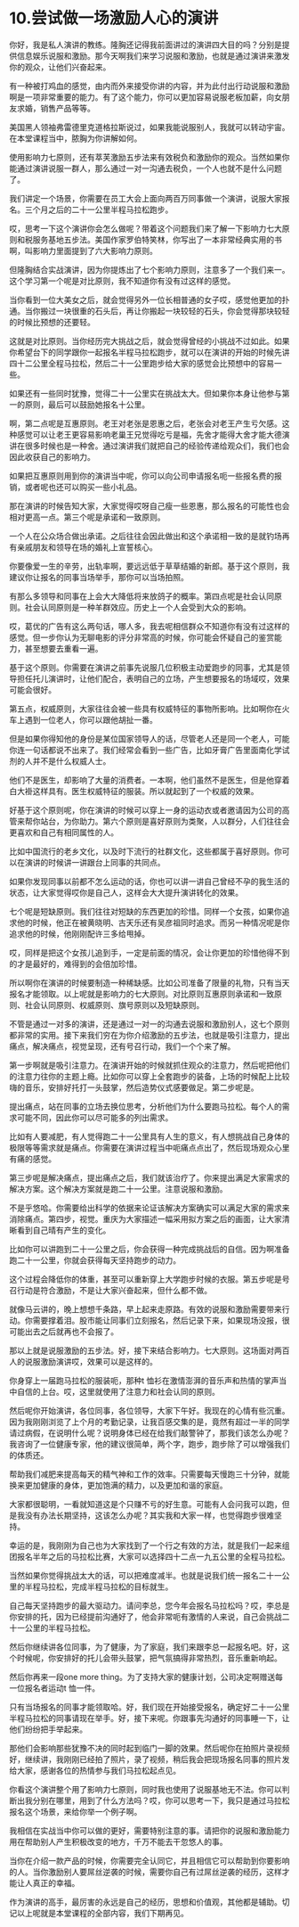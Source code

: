 # 10.尝试做一场激励人心的演讲

你好，我是私人演讲的教练。隆胸还记得我前面讲过的演讲四大目的吗？分别是提供信息娱乐说服和激励。那今天啊我们来学习说服和激励，也就是通过演讲来激发你的观众，让他们兴奋起来。

有一种被打鸡血的感觉，由内而外来接受你讲的内容，并为此付出行动说服和激励啊是一项非常重要的能力。有了这个能力，你可以更加容易说服老板加薪，向女朋友求婚，销售产品等等。

美国黑人领袖弗雷德里克道格拉斯说过，如果我能说服别人，我就可以转动宇宙。在本堂课程当中，脓胸为你讲解如何。

使用影响力七原则，还有萃芙激励五步法来有效税负和激励你的观众。当然如果你能通过演讲说服一群人，那么通过一对一沟通去税负，一个人也就不是什么问题了。

我们讲定一个场景，你需要在员工大会上面向两百万同事做一个演讲，说服大家报名。三个月之后的二十一公里半程马拉松跑步。

哎，思考一下这个演讲你会怎么做呢？带着这个问题我们来了解一下影响力七大原则和税服务基地五步法。美国作家罗伯特笑林，你写出了一本非常经典实用的书啊，叫影响力里面提到了六大影响力原则。

但隆胸结合实战演讲，因为你提炼出了七个影响力原则，注意多了一个我们来一。这个学习第一个呢是对比原则，我不知道你有没有过这样的感觉。

当你看到一位大美女之后，就会觉得另外一位长相普通的女子哎，感觉他更加的扑通。当你搬过一块很重的石头后，再让你搬起一块较轻的石头，你会觉得那块较轻的时候比预想的还要轻。

这就是对比原则。当你经历完大挑战之后，就会觉得曾经的小挑战不过如此。如果你希望台下的同学跟你一起报名半程马拉松跑步，就可以在演讲的开始的时候先讲四十二公里全程马拉松，然后二十一公里跑步给大家的感觉会比预想中的容易一些。

如果还有一些同时犹豫，觉得二十一公里实在挑战太大。但如果你本身让他参与第一的原则，最后可以鼓励她报名十公里。

啊，第二点呢是互惠原则。老王对老张是恩惠之后，老张会对老王产生亏欠感。这种感觉可以让老王更容易影响老巢王兄觉得吃亏是福，先舍才能得大舍才能大德演讲在很多时候也是一种舍。通过演讲我们就把自己的经验传递给观众们，我们也会因此收获自己的影响力。

如果把互惠原则用到你的演讲当中呢，你可以向公司申请报名呃一些报名费的报销，或者呢也还可以购买一些小礼品。

那在演讲的时候告知大家，大家觉得哎呀自己瘦一些恩惠，那么报名的可能性也会相对更高一点。第三个呢是承诺和一致原则。

一个人在公众场合做出承诺。之后往往会因此做出和这个承诺相一致的是就钓场再有亲戚朋友和领导在场的婚礼上宣誓核心。

你要像爱一生的辛劳，出轨率啊，要远远低于草草结婚的新郎。基于这个原则，我建议你让报名的同事当场举手，那你可以当场拍照。

有那么多领导和同事在上会大大降低将来放鸽子的概率。第四点呢是社会认同原则。社会认同原则是一种羊群效应。历史上一个人会受到大众的影响。

哎，葛优的广告有这么两句话，哪人多，我去呢相信群众不知道你有没有过这样的感觉。但一步你认为无聊电影的评分非常高的时候，你可能会怀疑自己的鉴赏能力，甚至想要去重看一遍。

基于这个原则。你需要在演讲之前事先说服几位积极主动爱跑步的同事，尤其是领导担任托儿演讲时，让他们配合，表明自己的立场，产生想要报名的场域哎，效果可能会很好。

第五点，权威原则，大家往往会被一些具有权威特征的事物所影响。比如啊你在火车上遇到一位老人，你可以跟他胡扯一番。

但是如果你得知他的身份是某位国家领导人的话，尽管老人还是同一个老人，可能你连一句话都说不出来了。我们经常会看到一些广告，比如牙膏广告里面南化学试剂的人并不是什么权威人士。

他们不是医生，却影响了大量的消费者。一本啊，他们虽然不是医生，但是他穿着白大褂这样具有。医生权威特征的服装。所以就起到了一个权威的效果。

好基于这个原则呢，你在演讲的时候可以穿上一身的运动衣或者邀请因为公司的高管来帮你站台，为你助力。第六个原则是喜好原则为类聚，人以群分，人们往往会更喜欢和自己有相同属性的人。

比如中国流行的老乡文化，以及时下流行的社群文化，这些都属于喜好原则。你可以在演讲的时候讲一讲跟台上同事的共同点。

如果你发现同事以前都不怎么运动的话，你也可以讲一讲自己曾经不孕的我生活的状态，让大家觉得哎你是自己人，这样会大大提升演讲转化的效果。

七个呢是短缺原则。我们往往对短缺的东西更加的珍惜。同样一个女孩，如果你追求他的时候，他正在被黄晓明、古天乐还有吴彦祖同时追求。而另一种情况呢是你追求他的时候，他刚刚配许三多给甩掉。

哎，同样是把这个女孩儿追到手，一定是前面的情况，会让你更加的珍惜他得不到的才是最好的，难得到的会倍加珍惜。

所以啊你在演讲的时候要制造一种稀缺感。比如公司准备了限量的礼物，只有当天报名才能领取。以上呢就是影响力的七大原则。对比原则互惠原则承诺和一致原则、社会认同原则、权威原则、旗号原则以及短缺原则。

不管是通过一对多的演讲，还是通过一对一的沟通去说服和激励别人，这七个原则都非常的实用。接下来我们穷在为你介绍激励的五步法，也就是吸引注意力，提出痛点，解决痛点，视觉呈现，还有号召行动，我们一个个来了解。

第一步啊就是吸引注意力。在演讲开始的时候就抓住观众的注意力，然后呢把他们的注意力往你的主题上瘾。比如你可以穿上全套跑步的装备，上场的时候配上比较嗨的音乐，安排好托打一头鼓掌，然后造势仪式感要做足。第二步呢是。

提出痛点，站在同事的立场去换位思考，分析他们为什么要跑马拉松。每个人的需求可能不同，因此你可以尽可能多的列出需求。

比如有人要减肥，有人觉得跑二十一公里具有人生的意义，有人想挑战自己身体的极限等等需求就是痛点。你需要在演讲过程当中呃痛点点出了，然后现场观众心里有痛的感觉。

第三步呢是解决痛点，提出痛点之后，我们就该治疗了。你来提出满足大家需求的解决方案。这个解决方案就是跑二十一公里。注意说服和激励。

不是乎悠哈。你需要给出科学的依据来论证该解决方案确实可以满足大家的需求来消除痛点。第四步，视觉。重庆为大家描述一幅采用拟方案之后的画面，让大家清晰看到自己晴有产生的变化。

比如你可以讲跑到二十一公里之后，你会获得一种完成挑战后的自信。因为啊准备跑二十一公里，你就会获得每天坚持跑步的动力。

这个过程会降低你的体重，甚至可以重新穿上大学跑步时候的衣服。第五步呢是号召行动是符合激励，不是让大家兴奋起来，但什么都不做。

就像马云讲的，晚上想想千条路，早上起来走原路。有效的说服和激励需要带来行动。你需要撑着泪。股市能让同事们立刻报名，然后记录下来，如果现场没报，很可能出去之后就再也不会报了。

那以上就是说服激励的五步法。好，接下来结合影响力。七大原则。这场面对两百人的说服激励演讲哎，效果可以是这样的。

你身穿上一届跑马拉松的服装呃，那种t 恤衫在激情澎湃的音乐声和热情的掌声当中自信的上台。哎，这里就使用了注意力和社会认同的原则。

然后呢你开始演讲，各位同事，各位领导，大家下午好。我现在的心情有些沉重。因为我刚刚浏览了上个月的考勤记录，让我百感交集的是，竟然有超过一半的同学请过病假，在说明什么呢？说明身体已经在给我们敲警钟了，那我们该怎么办呢？我咨询了一位健康专家，他的建议很简单，两个字，跑步，跑步除了可以增强我们的体质还。

帮助我们减肥来提高每天的精气神和工作的效率。只需要每天慢跑三十分钟，就能换来更加健康的身体，更加饱满的精力，以及更加和谐的家庭。

大家都很聪明，一看就知道这是个只赚不亏的好生意。可能有人会问我可以跑，但是我没有办法长期坚持，这该怎么办呢？其实我和大家一样，也觉得跑步很难坚持。

幸运的是，我刚刚为自己也为大家找到了一个行之有效的方法，就是我们一起来组团报名半年之后的马拉松比赛，大家可以选择四十二点一九五公里的全程马拉松。

当然如果你觉得挑战太大的话，可以把难度减半。也就是说我们统一报名二十一公里的半程马拉松，完成半程马拉松的目标就生。

自己每天坚持跑步的最大驱动力。请问李总，您今年会报名马拉松吗？哎，李总是你安排的托，因为已经提前沟通好了，他会非常呃有激情的人来说，自己会挑战二十一公里的半程马拉松。

然后你继续讲各位同事，为了健康，为了家庭，我们来跟李总一起报名吧。好，这个时候呢，你安排好的托儿会带头鼓掌，把气氛搞得非常热烈，音乐重新响起。

然后你再来一段one more thing。为了支持大家的健康计划，公司决定啊赠送每一位报名者运动t 恤一件。

只有当场报名的同事才能领取哈。好，我们现在开始接受报名，确定好二十一公里半程马拉松的同事请现在举手。好，接下来呢。你跟事先沟通好的同事睡一下，让他们纷纷把手举起来。

那他们会影响那些犹豫不决的同时起到临门一脚的效果。然后呢你在拍照片录视频好，继续讲，我刚刚已经拍了照片，录了视频，稍后我会把现场报名同事的照片发给大家，感谢各位的热情参与我们马拉松起点见。

你看这个演讲整个用了影响力七原则，同时我也使用了说服基地无不法。你可以判断出我分别在哪里，用到了什么方法吗？哎，你可以思考一下，我只是通过马拉松报名这个场景，来给你举一个例子啊。

我相信在实战当中你可以做的更好，需要特别注意的事。请把你的说服和激励能力用在帮助别人产生积极改变的地方，千万不能去干忽悠人的事。

当你在介绍一款产品的时候，你需要完全认同它，并且相信它可以帮助到你要影响的人。当你激励别人要屌丝逆袭的时候，需要你自己有过屌丝逆袭的经历，这样才能让人真正的幸福。

作为演讲的高手，最厉害的永远是自己的经历，思想和价值观，其他都是辅助。切记以上呢就是本堂课程的全部内容，我们下期再见。


